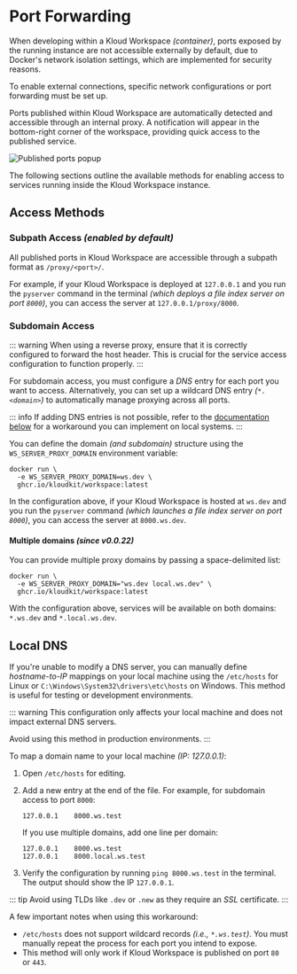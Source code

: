 # Port Forwarding

When developing within a Kloud Workspace *(container)*, ports exposed by the running
instance are not accessible externally by default, due to Docker's network isolation
settings, which are implemented for security reasons.

To enable external connections, specific network configurations or port forwarding must
be set up.

Ports published within Kloud Workspace are automatically detected and accessible through
an internal proxy.
A notification will appear in the bottom-right corner of the workspace, providing quick
access to the published service.

![Published ports popup](/port-forwarding.png)

The following sections outline the available methods for enabling access to services
running inside the Kloud Workspace instance.

## Access Methods

### Subpath Access *(enabled by default)*

All published ports in Kloud Workspace are accessible through a subpath format as
`/proxy/<port>/`.

For example, if your Kloud Workspace is deployed at `127.0.0.1` and you run the `pyserver`
command in the terminal *(which deploys a file index server on port `8000`)*, you can
access the server at `127.0.0.1/proxy/8000`.

### Subdomain Access

::: warning
When using a reverse proxy, ensure that it is correctly configured to forward the host
header.
This is crucial for the service access configuration to function properly.
:::

For subdomain access, you must configure a *DNS* entry for each port you want to access.
Alternatively, you can set up a wildcard DNS entry *(`*.<domain>`)* to automatically
manage proxying across all ports.

::: info
If adding DNS entries is not possible, refer to the [documentation below](#local-dns) for
a workaround you can implement on local systems.
:::

You can define the domain *(and subdomain)* structure using the `WS_SERVER_PROXY_DOMAIN`
environment variable:

```sh{2}
docker run \
  -e WS_SERVER_PROXY_DOMAIN=ws.dev \
  ghcr.io/kloudkit/workspace:latest
```

In the configuration above, if your Kloud Workspace is hosted at `ws.dev` and you run the
`pyserver` command *(which launches a file index server on port `8000`)*, you can access
the server at `8000.ws.dev`.

#### Multiple domains *(since v0.0.22)*

You can provide multiple proxy domains by passing a space-delimited list:

```sh{2}
docker run \
  -e WS_SERVER_PROXY_DOMAIN="ws.dev local.ws.dev" \
  ghcr.io/kloudkit/workspace:latest
```

With the configuration above, services will be available on both domains: `*.ws.dev` and
`*.local.ws.dev`.

## Local DNS

If you're unable to modify a DNS server, you can manually define *hostname-to-IP* mappings
on your local machine using the `/etc/hosts` for Linux or
`C:\Windows\System32\drivers\etc\hosts` on Windows.
This method is useful for testing or development environments.

::: warning
This configuration only affects your local machine and does not impact external DNS
servers.

Avoid using this method in production environments.
:::

To map a domain name to your local machine *(IP: 127.0.0.1)*:

1. Open `/etc/hosts` for editing.

2. Add a new entry at the end of the file.
    For example, for subdomain access to port `8000`:

    ```plaintext
    127.0.0.1    8000.ws.test
    ```

    If you use multiple domains, add one line per domain:

    ```plaintext
    127.0.0.1    8000.ws.test
    127.0.0.1    8000.local.ws.test
    ```

3. Verify the configuration by running `ping 8000.ws.test` in the terminal.
    The output should show the IP `127.0.0.1`.

::: tip
Avoid using TLDs like `.dev` or `.new` as they require an *SSL* certificate.
:::

A few important notes when using this workaround:

- `/etc/hosts` does not support wildcard records *(i.e., `*.ws.test`)*.
  You must manually repeat the process for each port you intend to expose.
- This method will only work if Kloud Workspace is published on port `80` or `443`.
